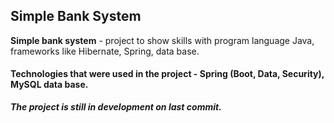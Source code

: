 ## Simple Bank System

**Simple bank system** - project to show skills with program language Java, frameworks like Hibernate, Spring, data base.

#### Technologies that were used in the project - Spring (Boot, Data, Security), MySQL data base.

***The project is still in development on last commit.***

